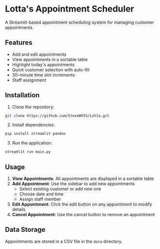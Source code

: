 # Lotta's Appointment Scheduler

A Streamlit-based appointment scheduling system for managing customer appointments.

## Features

- Add and edit appointments
- View appointments in a sortable table
- Highlight today's appointments
- Quick customer selection with auto-fill
- 30-minute time slot increments
- Staff assignment

## Installation

1. Clone the repository:
```bash
git clone https://github.com/SteveW555/Lotta.git
```

2. Install dependencies:
```bash
pip install streamlit pandas
```

3. Run the application:
```bash
streamlit run main.py
```

## Usage

1. **View Appointments**: All appointments are displayed in a sortable table
2. **Add Appointment**: Use the sidebar to add new appointments
   - Select existing customer or add new one
   - Choose date and time
   - Assign staff member
3. **Edit Appointment**: Click the edit button on any appointment to modify details
4. **Cancel Appointment**: Use the cancel button to remove an appointment

## Data Storage

Appointments are stored in a CSV file in the `data` directory.
